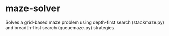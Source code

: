 # maze-solver
Solves a grid-based maze problem using depth-first search (stackmaze.py) and breadth-first search (queuemaze.py) strategies.
